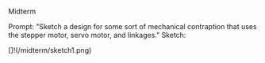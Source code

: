 Midterm

Prompt: "Sketch a design for some sort of mechanical contraption that uses the stepper motor, servo motor, and linkages." 
Sketch: 

[]!(/midterm/sketch1.png)
